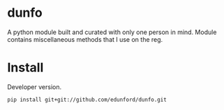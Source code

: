 # dunfo

A python module built and curated with only one person in mind. Module contains  miscellaneous methods that I use on the reg.

# Install

Developer version.
```
pip install git+git://github.com/edunford/dunfo.git
```
